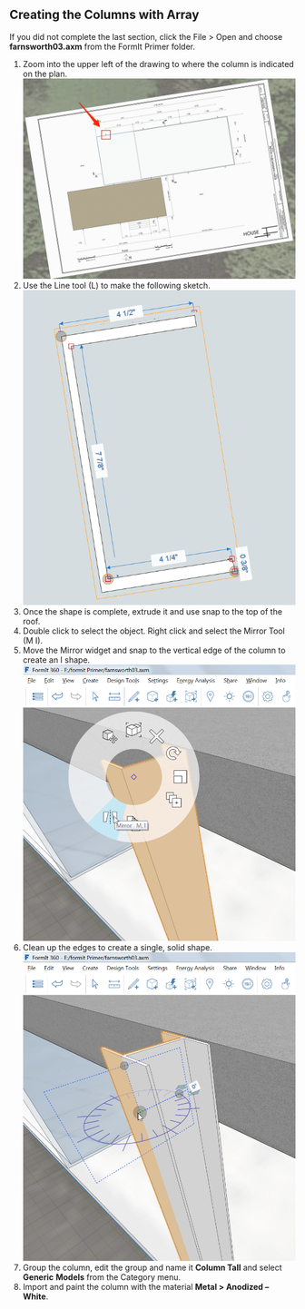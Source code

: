 Creating the Columns with Array
-------------------------------

If you did not complete the last section, click the File &gt; Open and choose **farnsworth03.axm** from the FormIt Primer folder.
1. Zoom into the upper left of the drawing to where the column is indicated on the plan.![](./images/5140a00b-351f-4fa8-8a18-a9e6c72012f4.png)
2. Use the Line tool (L) to make the following sketch. ![](./images/09cf32a7-a359-4a56-a863-60fd03053ea2.png)
3. Once the shape is complete, extrude it and use snap to the top of the roof.
4. Double click to select the object. Right click and select the Mirror Tool (M I).
5. Move the Mirror widget and snap to the vertical edge of the column to create an I shape. ![](./images/a52928c7-5c9c-46f8-b23c-241f454ccb79.png)
6. Clean up the edges to create a single, solid shape. ![](./images/e1265e6e-8a2a-4663-83ae-32bef74f3c25.png)
7. Group the column, edit the group and name it **Column Tall** and select **Generic** **Models** from the Category menu.
8. Import and paint the column with the material **Metal &gt; Anodized – White**.